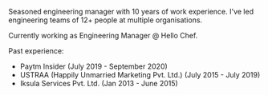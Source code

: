 Seasoned engineering manager with 10 years of work experience. I've led engineering teams of 12+ people at multiple organisations.

Currently working as Engineering Manager @ Hello Chef.

Past experience:
- Paytm Insider (July 2019 - September 2020)
- USTRAA (Happily Unmarried Marketing Pvt. Ltd.) (July 2015 - July 2019)
- Iksula Services Pvt. Ltd. (Jan 2013 - June 2015)

<!--
**hiteshpachpor/hiteshpachpor** is a ✨ _special_ ✨ repository because its `README.md` (this file) appears on your GitHub profile.

Here are some ideas to get you started:

- 🔭 I’m currently working on ...
- 🌱 I’m currently learning ...
- 👯 I’m looking to collaborate on ...
- 🤔 I’m looking for help with ...
- 💬 Ask me about ...
- 📫 How to reach me: ...
- 😄 Pronouns: ...
- ⚡ Fun fact: ...
-->
